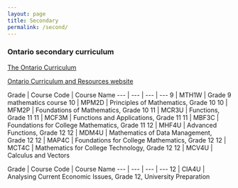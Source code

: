 ```yaml
---
layout: page
title: Secondary
permalink: /second/
---
```


### Ontario secondary curriculum

[The Ontario Curriculum](http://www.edu.gov.on.ca/eng/curriculum/secondary/index.html)

[Ontario Curriculum and Resources website](https://www.dcp.edu.gov.on.ca/en/curriculum/secondary-mathematics)

Grade | Course Code | Course Name
--- | --- | --- | ---
9 | MTH1W | Grade 9 mathematics course
10 | MPM2D | Principles of Mathematics, Grade 10
10 | MFM2P | Foundations of Mathematics, Grade 10
11 | MCR3U | Functions, Grade 11
11 | MCF3M | Functions and Applications, Grade 11
11 | MBF3C | Foundations for College Mathematics, Grade 11
12 | MHF4U | Advanced Functions, Grade 12
12 | MDM4U | Mathematics of Data Management, Grade 12
12 | MAP4C | Foundations for College Mathematics, Grade 12
12 | MCT4C | Mathematics for College Technology, Grade 12
12 | MCV4U | Calculus and Vectors

Grade | Course Code | Course Name
--- | --- | --- | ---
12 | CIA4U | Analysing Current Economic Issues, Grade 12, University Preparation